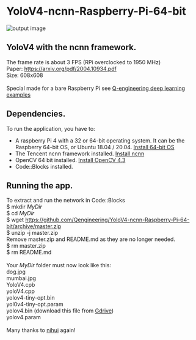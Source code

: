 # YoloV4-ncnn-Raspberry-Pi-64-bit
![output image]( https://qengineering.eu/images/Mumbai_YoloV4.jpg )

## YoloV4 with the ncnn framework.
The frame rate is about 3 FPS (RPi overclocked to 1950 MHz)<br/>
Paper: https://arxiv.org/pdf/2004.10934.pdf <br/>
Size: 608x608 <br/><br/>
Special made for a bare Raspberry Pi see [Q-engineering deep learning examples](https://qengineering.eu/deep-learning-examples-on-raspberry-32-64-os.html) <br/>
## Dependencies.
To run the application, you have to:
- A raspberry Pi 4 with a 32 or 64-bit operating system. It can be the Raspberry 64-bit OS, or Ubuntu 18.04 / 20.04. [Install 64-bit OS](https://qengineering.eu/install-raspberry-64-os.html) <br/>
- The Tencent ncnn framework installed. [Install ncnn](https://qengineering.eu/install-ncnn-on-raspberry-pi-4.html) <br/>
- OpenCV 64 bit installed. [Install OpenCV 4.3](https://qengineering.eu/install-opencv-4.3-on-raspberry-64-os.html) <br/>
- Code::Blocks installed.
## Running the app.
To extract and run the network in Code::Blocks <br/>
$ mkdir *MyDir* <br/>
$ cd *MyDir* <br/>
$ wget https://github.com/Qengineering/YoloV4-ncnn-Raspberry-Pi-64-bit/archive/master.zip <br/>
$ unzip -j master.zip <br/>
Remove master.zip and README.md as they are no longer needed. <br/> 
$ rm master.zip <br/>
$ rm README.md <br/> <br/>
Your *MyDir* folder must now look like this: <br/> 
dog.jpg <br/>
mumbai.jpg <br/>
YoloV4.cpb <br/>
yoloV4.cpp <br/>
yolov4-tiny-opt.bin <br/>
yol0v4-tiny-opt.param <br/>
yolov4.bin (download this file from [Gdrive](https://drive.google.com/file/d/1dtkgOUKIeNdKRH5z9uTm-A6SUewjiBrj/view?usp=sharing))<br/>
yolov4.param <br/><br/>
Many thanks to [nihui](https://github.com/nihui/) again!
